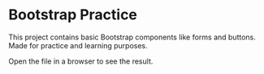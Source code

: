 # Bootstrap Practice

This project contains basic Bootstrap components like forms and buttons.  
Made for practice and learning purposes.

Open the file in a browser to see the result.
